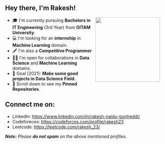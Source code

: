 ## Hey there, I'm Rakesh!
<img align='right' src="https://s7.gifyu.com/images/WhatsApp-Image-2020-07-14-at-11.34.49-1.gif" width="210">

- 🎓 I'm currently pursuing **Bachelors in IT Engineering** (3rd Year) from **GITAM University**.
- 💻 I'm looking for an **internship** in **Machine Learning** domain.
- 🖋️ I'm also a **Competitive Programmer**
- 🤝🏻 I'm open for collaborations in **Data Science** and **Machine Learning** domains.
- 🎯 Goal (2021): **Make some good projects in Data Science Field.**
- 📌 Scroll down to see my **Pinned Repositories**.

## Connect me on:
- LinkedIn: https://www.linkedin.com/in/rakesh-naidu-guntreddi/
- Codeforeces: https://codeforces.com/profile/rakesh23
- Leetcode: https://leetcode.com/rakesh_23/

_**Note:** Please **do not spam** on the above mentioned profiles._
